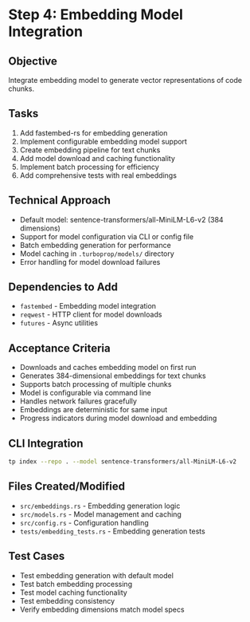 # Step 4: Embedding Model Integration

## Objective
Integrate embedding model to generate vector representations of code chunks.

## Tasks
1. Add fastembed-rs for embedding generation
2. Implement configurable embedding model support
3. Create embedding pipeline for text chunks
4. Add model download and caching functionality
5. Implement batch processing for efficiency
6. Add comprehensive tests with real embeddings

## Technical Approach
- Default model: sentence-transformers/all-MiniLM-L6-v2 (384 dimensions)
- Support for model configuration via CLI or config file
- Batch embedding generation for performance
- Model caching in `.turboprop/models/` directory
- Error handling for model download failures

## Dependencies to Add
- `fastembed` - Embedding model integration
- `reqwest` - HTTP client for model downloads
- `futures` - Async utilities

## Acceptance Criteria
- Downloads and caches embedding model on first run
- Generates 384-dimensional embeddings for text chunks
- Supports batch processing of multiple chunks
- Model is configurable via command line
- Handles network failures gracefully
- Embeddings are deterministic for same input
- Progress indicators during model download and embedding

## CLI Integration
```bash
tp index --repo . --model sentence-transformers/all-MiniLM-L6-v2
```

## Files Created/Modified
- `src/embeddings.rs` - Embedding generation logic
- `src/models.rs` - Model management and caching
- `src/config.rs` - Configuration handling
- `tests/embedding_tests.rs` - Embedding generation tests

## Test Cases
- Test embedding generation with default model
- Test batch embedding processing
- Test model caching functionality
- Test embedding consistency
- Verify embedding dimensions match model specs